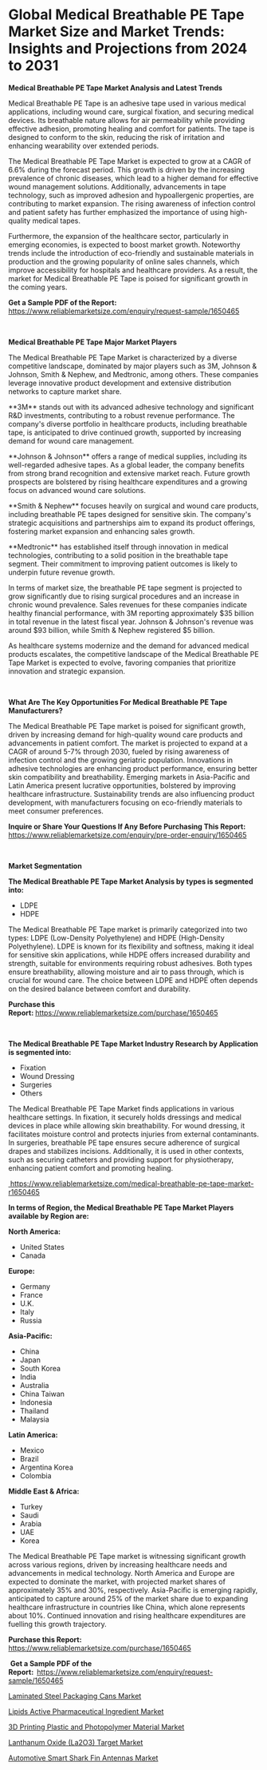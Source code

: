 <p><h1>Global Medical Breathable PE Tape Market Size and Market Trends: Insights and Projections from 2024 to 2031</h1></p><p><strong>Medical Breathable PE Tape Market Analysis and Latest Trends</strong></p>
<p><p>Medical Breathable PE Tape is an adhesive tape used in various medical applications, including wound care, surgical fixation, and securing medical devices. Its breathable nature allows for air permeability while providing effective adhesion, promoting healing and comfort for patients. The tape is designed to conform to the skin, reducing the risk of irritation and enhancing wearability over extended periods.</p><p>The Medical Breathable PE Tape Market is expected to grow at a CAGR of 6.6% during the forecast period. This growth is driven by the increasing prevalence of chronic diseases, which lead to a higher demand for effective wound management solutions. Additionally, advancements in tape technology, such as improved adhesion and hypoallergenic properties, are contributing to market expansion. The rising awareness of infection control and patient safety has further emphasized the importance of using high-quality medical tapes. </p><p>Furthermore, the expansion of the healthcare sector, particularly in emerging economies, is expected to boost market growth. Noteworthy trends include the introduction of eco-friendly and sustainable materials in production and the growing popularity of online sales channels, which improve accessibility for hospitals and healthcare providers. As a result, the market for Medical Breathable PE Tape is poised for significant growth in the coming years.</p></p>
<p><strong>Get a Sample PDF of the Report:&nbsp;</strong> <a href="https://www.reliablemarketsize.com/enquiry/request-sample/1650465?utm_campaign=1105&utm_medium=2&utm_source=Github&utm_content=ia&utm_term=08122024&utm_id=medical-breathable-pe-tape">https://www.reliablemarketsize.com/enquiry/request-sample/1650465</a></p>
<p>&nbsp;</p>
<p><strong>Medical Breathable PE Tape Major Market Players</strong></p>
<p><p>The Medical Breathable PE Tape Market is characterized by a diverse competitive landscape, dominated by major players such as 3M, Johnson & Johnson, Smith & Nephew, and Medtronic, among others. These companies leverage innovative product development and extensive distribution networks to capture market share.</p><p>**3M** stands out with its advanced adhesive technology and significant R&D investments, contributing to a robust revenue performance. The company's diverse portfolio in healthcare products, including breathable tape, is anticipated to drive continued growth, supported by increasing demand for wound care management.</p><p>**Johnson & Johnson** offers a range of medical supplies, including its well-regarded adhesive tapes. As a global leader, the company benefits from strong brand recognition and extensive market reach. Future growth prospects are bolstered by rising healthcare expenditures and a growing focus on advanced wound care solutions.</p><p>**Smith & Nephew** focuses heavily on surgical and wound care products, including breathable PE tapes designed for sensitive skin. The company's strategic acquisitions and partnerships aim to expand its product offerings, fostering market expansion and enhancing sales growth.</p><p>**Medtronic** has established itself through innovation in medical technologies, contributing to a solid position in the breathable tape segment. Their commitment to improving patient outcomes is likely to underpin future revenue growth.</p><p>In terms of market size, the breathable PE tape segment is projected to grow significantly due to rising surgical procedures and an increase in chronic wound prevalence. Sales revenues for these companies indicate healthy financial performance, with 3M reporting approximately $35 billion in total revenue in the latest fiscal year. Johnson & Johnson's revenue was around $93 billion, while Smith & Nephew registered $5 billion. </p><p>As healthcare systems modernize and the demand for advanced medical products escalates, the competitive landscape of the Medical Breathable PE Tape Market is expected to evolve, favoring companies that prioritize innovation and strategic expansion.</p></p>
<p>&nbsp;</p>
<p><strong>What Are The Key Opportunities For Medical Breathable PE Tape Manufacturers?</strong></p>
<p><p>The Medical Breathable PE Tape market is poised for significant growth, driven by increasing demand for high-quality wound care products and advancements in patient comfort. The market is projected to expand at a CAGR of around 5-7% through 2030, fueled by rising awareness of infection control and the growing geriatric population. Innovations in adhesive technologies are enhancing product performance, ensuring better skin compatibility and breathability. Emerging markets in Asia-Pacific and Latin America present lucrative opportunities, bolstered by improving healthcare infrastructure. Sustainability trends are also influencing product development, with manufacturers focusing on eco-friendly materials to meet consumer preferences.</p></p>
<p><strong>Inquire or Share Your Questions If Any Before Purchasing This Report:</strong> <a href="https://www.reliablemarketsize.com/enquiry/pre-order-enquiry/1650465?utm_campaign=1105&utm_medium=2&utm_source=Github&utm_content=ia&utm_term=08122024&utm_id=medical-breathable-pe-tape">https://www.reliablemarketsize.com/enquiry/pre-order-enquiry/1650465</a></p>
<p>&nbsp;</p>
<p><strong>Market Segmentation</strong></p>
<p><strong>The Medical Breathable PE Tape Market Analysis by types is segmented into:</strong></p>
<p><ul><li>LDPE</li><li>HDPE</li></ul></p>
<p><p>The Medical Breathable PE Tape market is primarily categorized into two types: LDPE (Low-Density Polyethylene) and HDPE (High-Density Polyethylene). LDPE is known for its flexibility and softness, making it ideal for sensitive skin applications, while HDPE offers increased durability and strength, suitable for environments requiring robust adhesives. Both types ensure breathability, allowing moisture and air to pass through, which is crucial for wound care. The choice between LDPE and HDPE often depends on the desired balance between comfort and durability.</p></p>
<p><strong>Purchase this Report:&nbsp;</strong><a href="https://www.reliablemarketsize.com/purchase/1650465?utm_campaign=1105&utm_medium=2&utm_source=Github&utm_content=ia&utm_term=08122024&utm_id=medical-breathable-pe-tape">https://www.reliablemarketsize.com/purchase/1650465</a></p>
<p>&nbsp;</p>
<p><strong>The Medical Breathable PE Tape Market Industry Research by Application is segmented into:</strong></p>
<p><ul><li>Fixation</li><li>Wound Dressing</li><li>Surgeries</li><li>Others</li></ul></p>
<p><p>The Medical Breathable PE Tape Market finds applications in various healthcare settings. In fixation, it securely holds dressings and medical devices in place while allowing skin breathability. For wound dressing, it facilitates moisture control and protects injuries from external contaminants. In surgeries, breathable PE tape ensures secure adherence of surgical drapes and stabilizes incisions. Additionally, it is used in other contexts, such as securing catheters and providing support for physiotherapy, enhancing patient comfort and promoting healing.</p></p>
<p><a href="https://www.reliablemarketsize.com/medical-breathable-pe-tape-market-r1650465?utm_campaign=1105&utm_medium=2&utm_source=Github&utm_content=ia&utm_term=08122024&utm_id=medical-breathable-pe-tape">&nbsp;https://www.reliablemarketsize.com/medical-breathable-pe-tape-market-r1650465</a></p>
<p><strong>In terms of Region, the Medical Breathable PE Tape Market Players available by Region are:</strong></p>
<p>
    <p> <strong> North America: </strong>
        <ul>
            <li>United States</li>
            <li>Canada</li>
        </ul>
        </p> 
    <p> <strong> Europe: </strong>
        <ul>
            <li>Germany</li>
            <li>France</li>
            <li>U.K.</li>
            <li>Italy</li>
            <li>Russia</li>
        </ul>
        </p> 
    <p> <strong> Asia-Pacific: </strong>
        <ul>
            <li>China</li>
            <li>Japan</li>
            <li>South Korea</li>
            <li>India</li>
            <li>Australia</li>
            <li>China Taiwan</li>
            <li>Indonesia</li>
            <li>Thailand</li>
            <li>Malaysia</li>
        </ul>
        </p> 
    <p> <strong> Latin America: </strong>
        <ul>
            <li>Mexico</li>
            <li>Brazil</li>
            <li>Argentina Korea</li>
            <li>Colombia</li>
        </ul>
        </p> 
    <p> <strong> Middle East & Africa: </strong>
        <ul>
            <li>Turkey</li>
            <li>Saudi</li>
            <li>Arabia</li>
            <li>UAE</li>
            <li>Korea</li>
        </ul>
    </p>
    </p>
<p><p>The Medical Breathable PE Tape market is witnessing significant growth across various regions, driven by increasing healthcare needs and advancements in medical technology. North America and Europe are expected to dominate the market, with projected market shares of approximately 35% and 30%, respectively. Asia-Pacific is emerging rapidly, anticipated to capture around 25% of the market share due to expanding healthcare infrastructure in countries like China, which alone represents about 10%. Continued innovation and rising healthcare expenditures are fuelling this growth trajectory.</p></p>
<p><strong>Purchase this Report: </strong><a href="https://www.reliablemarketsize.com/purchase/1650465?utm_campaign=1105&utm_medium=2&utm_source=Github&utm_content=ia&utm_term=08122024&utm_id=medical-breathable-pe-tape">https://www.reliablemarketsize.com/purchase/1650465</a></p>
<p>&nbsp;<strong>Get a Sample PDF of the Report:&nbsp;&nbsp;</strong><a href="https://www.reliablemarketsize.com/enquiry/request-sample/1650465?utm_campaign=1105&utm_medium=2&utm_source=Github&utm_content=ia&utm_term=08122024&utm_id=medical-breathable-pe-tape">https://www.reliablemarketsize.com/enquiry/request-sample/1650465</a></p>
<p><strong></strong></p>
<p><p><a href="https://www.linkedin.com/pulse/compreh-proposis-fbaif?utm_campaign=1105&utm_medium=2&utm_source=Github&utm_content=ia&utm_term=08122024&utm_id=medical-breathable-pe-tape">Laminated Steel Packaging Cans Market</a></p><p><a href="https://www.linkedin.com/pulse/positive-growth-outlook-global-lipids-active-pharmaceutical-kkfle?utm_campaign=1105&utm_medium=2&utm_source=Github&utm_content=ia&utm_term=08122024&utm_id=medical-breathable-pe-tape">Lipids Active Pharmaceutical Ingredient Market</a></p><p><a href="https://www.linkedin.com/pulse/aglobal3d-printing-plastic-photopolymer-material-market-hopie?utm_campaign=1105&utm_medium=2&utm_source=Github&utm_content=ia&utm_term=08122024&utm_id=medical-breathable-pe-tape">3D Printing Plastic and Photopolymer Material Market</a></p><p><a href="https://issuu.com/reportprime-2/docs/lanthanum-oxide-la2o3-target-market-size-2030.pptx?utm_campaign=1105&utm_medium=2&utm_source=Github&utm_content=ia&utm_term=08122024&utm_id=medical-breathable-pe-tape">Lanthanum Oxide (La2O3) Target Market</a></p><p><a href="https://issuu.com/reportprime-2/docs/automotive-smart-shark-fin-antennas-market-size-20?utm_campaign=1105&utm_medium=2&utm_source=Github&utm_content=ia&utm_term=08122024&utm_id=medical-breathable-pe-tape">Automotive Smart Shark Fin Antennas Market</a></p></p>